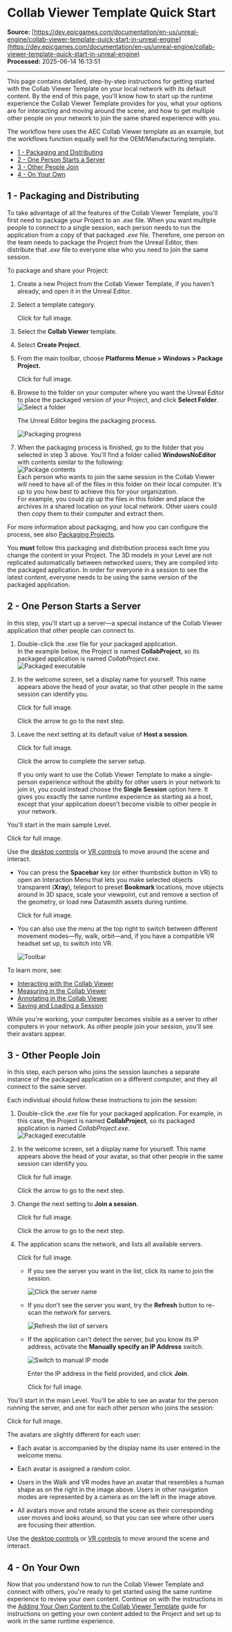 # Collab Viewer Template Quick Start

**Source:** [https://dev.epicgames.com/documentation/en-us/unreal-engine/collab-viewer-template-quick-start-in-unreal-engine](https://dev.epicgames.com/documentation/en-us/unreal-engine/collab-viewer-template-quick-start-in-unreal-engine)  
**Processed:** 2025-06-14 16:13:51

---

This page contains detailed, step-by-step instructions for getting started with the Collab Viewer Template on your local network with its default content. By the end of this page, you'll know how to start up the runtime experience the Collab Viewer Template provides for you, what your options are for interacting and moving around the scene, and how to get multiple other people on your network to join the same shared experience with you.

The workflow here uses the AEC Collab Viewer template as an example, but the workflows function equally well for the OEM/Manufacturing template.

-   [1 - Packaging and Distributing](/documentation/en-us/unreal-engine/collab-viewer-template-quick-start-in-unreal-engine#1-packaginganddistributing)
-   [2 - One Person Starts a Server](/documentation/en-us/unreal-engine/collab-viewer-template-quick-start-in-unreal-engine#2-onepersonstartsaserver)
-   [3 - Other People Join](/documentation/en-us/unreal-engine/collab-viewer-template-quick-start-in-unreal-engine#3-otherpeoplejoin)
-   [4 - On Your Own](/documentation/en-us/unreal-engine/collab-viewer-template-quick-start-in-unreal-engine#4-onyourown)

## 1 - Packaging and Distributing

To take advantage of all the features of the Collab Viewer Template, you'll first need to package your Project to an *.exe* file. When you want multiple people to connect to a single session, each person needs to run the application from a copy of that packaged *.exe* file. Therefore, one person on the team needs to package the Project from the Unreal Editor, then distribute that *.exe* file to everyone else who you need to join the same session.

To package and share your Project:

1.  Create a new Project from the Collab Viewer Template, if you haven't already, and open it in the Unreal Editor.
2.  Select a template category.
    
    Click for full image.
    
3.  Select the **Collab Viewer** template.
4.  Select **Create Project**.
5.  From the main toolbar, choose **Platforms Menue > Windows > Package Project.**
    
    Click for full image.
    
6.  Browse to the folder on your computer where you want the Unreal Editor to place the packaged version of your Project, and click **Select Folder**.  
    ![Select a folder](https://d1iv7db44yhgxn.cloudfront.net/documentation/images/80e747c9-7cd2-4019-a20b-00d5a4947f54/03-select-folder_ue5.png "Select a folder")
    
    The Unreal Editor begins the packaging process.
    
    ![Packaging progress](https://d1iv7db44yhgxn.cloudfront.net/documentation/images/44bd3999-2e07-4ed0-b6ec-dc2a099cb178/04-packaging-project-message_ue5.png "Packaging progress")
7.  When the packaging process is finished, go to the folder that you selected in step 3 above. You'll find a folder called **WindowsNoEditor** with contents similar to the following:  
    ![Package contents](https://d1iv7db44yhgxn.cloudfront.net/documentation/images/cf87ea35-1f84-4293-b74d-20e9d94a7478/05-package-project-folder_ue5.png "Package contents")  
    Each person who wants to join the same session in the Collab Viewer will need to have all of the files in this folder on their local computer. It's up to you how best to achieve this for your organization.  
    For example, you could zip up the files in this folder and place the archives in a shared location on your local network. Other users could then copy them to their computer and extract them.

For more information about packaging, and how you can configure the process, see also [Packaging Projects](/documentation/404).

You **must** follow this packaging and distribution process each time you change the content in your Project. The 3D models in your Level are not replicated automatically between networked users; they are compiled into the packaged application. In order for everyone in a session to see the latest content, everyone needs to be using the same version of the packaged application.

## 2 - One Person Starts a Server

In this step, you'll start up a server—a special instance of the Collab Viewer application that other people can connect to.

1.  Double-click the *.exe* file for your packaged application.  
    In the example below, the Project is named **CollabProject**, so its packaged application is named *CollabProject.exe*.  
    ![Packaged executable](https://d1iv7db44yhgxn.cloudfront.net/documentation/images/586fced1-4a98-4af7-a26b-8f9e4629faa5/06-package-template_ue5.png "Packaged executable")
2.  In the welcome screen, set a display name for yourself. This name appears above the head of your avatar, so that other people in the same session can identify you. 
    
    Click for full image.
    
    Click the arrow to go to the next step.
    
3.  Leave the next setting at its default value of **Host a session**.
    
    Click for full image.
    
    Click the arrow to complete the server setup.
    
    If you only want to use the Collab Viewer Template to make a single-person experience without the ability for other users in your network to join in, you could instead choose the **Single Session** option here. It gives you exactly the same runtime experience as starting as a host, except that your application doesn't become visible to other people in your network.
    

You'll start in the main sample Level.

Click for full image.

Use the [desktop controls](/documentation/en-us/unreal-engine/interacting-with-the-collab-viewer-in-unreal-engine#desktopcontrols) or [VR controls](/documentation/en-us/unreal-engine/interacting-with-the-collab-viewer-in-unreal-engine#vrcontrols) to move around the scene and interact.

-   You can press the **Spacebar** key (or either thumbstick button in VR) to open an Interaction Menu that lets you make selected objects transparent (**Xray**), teleport to preset **Bookmark** locations, move objects around in 3D space, scale your viewpoint, cut and remove a section of the geometry, or load new Datasmith assets during runtime.
    
    Click for full image.
    
-   You can also use the menu at the top right to switch between different movement modes—fly, walk, orbit—and, if you have a compatible VR headset set up, to switch into VR.
    
    ![Toolbar](https://d1iv7db44yhgxn.cloudfront.net/documentation/images/9e28db15-a80f-4f90-ba48-d711504b6f56/11-menu-toolbar_ue5.png "Toolbar")

To learn more, see:

-   [Interacting with the Collab Viewer](/documentation/en-us/unreal-engine/interacting-with-the-collab-viewer-in-unreal-engine)
-   [Measuring in the Collab Viewer](/documentation/en-us/unreal-engine/measuring-in-the-collab-viewer-in-unreal-engine)
-   [Annotating in the Collab Viewer](/documentation/en-us/unreal-engine/annotating-in-the-collab-viewer-in-unreal-engine)
-   [Saving and Loading a Session](/documentation/en-us/unreal-engine/saving-and-loading-a-session-in-unreal-engine)

While you're working, your computer becomes visible as a server to other computers in your network. As other people join your session, you'll see their avatars appear.

## 3 - Other People Join

In this step, each person who joins the session launches a separate instance of the packaged application on a different computer, and they all connect to the same server.

Each individual should follow these instructions to join the session:

1.  Double-click the *.exe* file for your packaged application. For example, in this case, the Project is named **CollabProject**, so its packaged application is named *CollabProject.exe*.  
    ![Packaged executable](https://d1iv7db44yhgxn.cloudfront.net/documentation/images/1eed2339-eaf2-41d7-881a-e4649c365915/12-select-collab-template_ue5.png "Packaged executable")
2.  In the welcome screen, set a display name for yourself. This name appears above the head of your avatar, so that other people in the same session can identify you.
    
    Click for full image.
    
    Click the arrow to go to the next step.
    
3.  Change the next setting to **Join a session**.
    
    Click for full image.
    
    Click the arrow to go to the next step.
    
4.  The application scans the network, and lists all available servers.
    
    Click for full image.
    
    -   If you see the server you want in the list, click its name to join the session. 
        
        ![Click the server name](https://d1iv7db44yhgxn.cloudfront.net/documentation/images/806a5b7d-a150-4d78-a132-70f7c1dbe621/16-server-list_ue5.png "Click the server name")
    -   If you don't see the server you want, try the **Refresh** button to re-scan the network for servers.
        
        ![Refresh the list of servers](https://d1iv7db44yhgxn.cloudfront.net/documentation/images/54bd7e9e-6c63-44c6-b901-a3ef3bbfef1b/16-1-refresh-button_ue5.png "Refresh the list of servers")
    -   If the application can't detect the server, but you know its IP address, activate the **Manually specify an IP Address** switch.
        
        ![Switch to manual IP mode](https://d1iv7db44yhgxn.cloudfront.net/documentation/images/b87f2d04-83f7-4135-ab94-09f8568d5274/17-specify-ip-address_ue5.png "Switch to manual IP mode")
        
        Enter the IP address in the field provided, and click **Join**.
        
        Click for full image.
        

You'll start in the main Level. You'll be able to see an avatar for the person running the server, and one for each other person who joins the session:

Click for full image.

The avatars are slightly different for each user:

-   Each avatar is accompanied by the display name its user entered in the welcome menu.
    
-   Each avatar is assigned a random color.
    
-   Users in the Walk and VR modes have an avatar that resembles a human shape as on the right in the image above. Users in other navigation modes are represented by a camera as on the left in the image above.
    
-   All avatars move and rotate around the scene as their corresponding user moves and looks around, so that you can see where other users are focusing their attention.
    

Use the [desktop controls](/documentation/en-us/unreal-engine/interacting-with-the-collab-viewer-in-unreal-engine#desktopcontrols) or [VR controls](/documentation/en-us/unreal-engine/interacting-with-the-collab-viewer-in-unreal-engine#vrcontrols) to move around the scene and interact.

## 4 - On Your Own

Now that you understand how to run the Collab Viewer Template and connect with others, you're ready to get started using the same runtime experience to review your own content. Continue on with the instructions in the [Adding Your Own Content to the Collab Viewer Template](/documentation/en-us/unreal-engine/adding-your-own-content-to-the-collab-viewer-in-unreal-engine) guide for instructions on getting your own content added to the Project and set up to work in the same runtime experience.